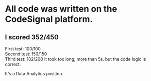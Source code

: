# All code was written on the CodeSignal platform.

## I scored 352/450

First test: 100/100  
Second test: 150/150  
Third test: 102/200 it took too long, more than 5s. but the code logic is correct.  
  
It's a Data Analytics position.
